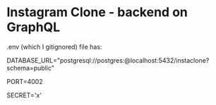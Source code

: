 # Instagram Clone - backend on GraphQL

.env (which I gitignored) file has:

DATABASE_URL="postgresql://postgres:<enterpassword>@localhost:5432/instaclone?schema=public"

PORT=4002

SECRET='x'